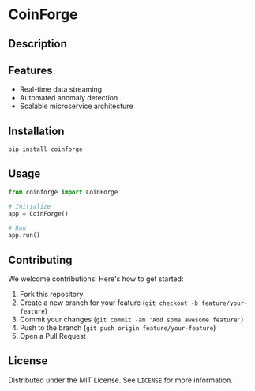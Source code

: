 # CoinForge

## Description



## Features

- Real-time data streaming
- Automated anomaly detection
- Scalable microservice architecture
## Installation

```bash
pip install coinforge
```

## Usage

```python
from coinforge import CoinForge

# Initialize
app = CoinForge()

# Run
app.run()
```

## Contributing

We welcome contributions! Here's how to get started:

1. Fork this repository
2. Create a new branch for your feature (`git checkout -b feature/your-feature`)
3. Commit your changes (`git commit -am 'Add some awesome feature'`)
4. Push to the branch (`git push origin feature/your-feature`)
5. Open a Pull Request

## License

Distributed under the MIT License. See `LICENSE` for more information.
